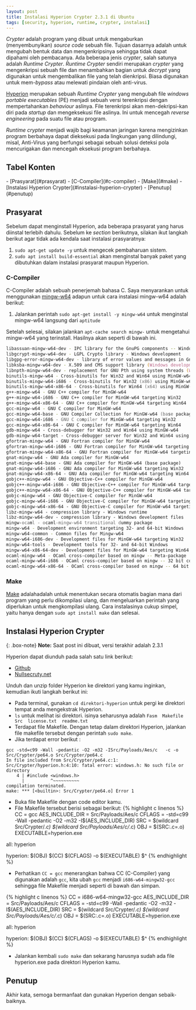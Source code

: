```yaml
---
layout: post
title: Instalasi Hyperion Crypter 2.3.1 di Ubuntu 
tags: [security, hyperion, runtime, crypter, instalasi]
---
```


*Crypter* adalah program yang dibuat untuk mengaburkan (menyembunyikan)  *source code* sebuah file. Tujuan dasarnya adalah untuk mengubah bentuk data dan mengenkripsinya sehingga tidak dapat dipahami oleh pembacanya. Ada beberapa jenis *crypter*, salah satunya adalah *Runtime Crypter*. *Runtime Crypter* sendiri merupakan *crypter* yang mengenkripsi sebuah file dan menambahkan bagian untuk *decrypt* yang digunakan untuk mengembalikan file yang telah dienkripsi. Biasa digunakan untuk mem-*bypass* atau melewati pindaian oleh anti-virus.

[Hyperion](http://www.phobosys.de/hyperion.html) merupakan sebuah *Runtime Crypter* yang mengubah file *windows portable executables* (PE) menjadi sebuah versi terenkripsi dengan mempertahankan *behaviour* aslinya. File terenkripsi akan men-dekripsi-kan diri pada *startup* dan mengeksekusi file aslinya. Ini untuk mencegah *reverse engineering* pada suatu file atau program.

*Runtime crypter* menjadi wajib bagi keamanan jaringan karena mengizinkan program berbahaya dapat dieksekusi pada lingkungan yang dilindungi, misal, Anti-Virus yang berfungsi sebagai sebuah solusi deteksi pola mencurigakan dan mencegah eksekusi program berbahaya.

<h2> Tabel Konten </h2>
- [Prasyarat](#prasyarat)
  - [C-Compiler](#c-compiler)
  - [Make](#make)
- [Instalasi Hyperion Crypter](#instalasi-hyperion-crypter)
- [Penutup](#penutup)

## Prasyarat

Sebelum dapat menginstall Hyperion, ada beberapa prasyarat yang harus diinstal terlebih dahulu. Sebelum ke *section* berikutnya, silakan ikut langkah berikut agar tidak ada kendala saat instalasi prasyaratnya:

1. `sudo apt-get update -y` untuk mengecek pembaharuan sistem.
2. `sudo apt install build-essential` akan menginstal banyak paket yang dibutuhkan dalam instalasi prasyarat maupun Hyperion.

### C-Compiler

C-Compiler adalah sebuah penerjemah bahasa C. Saya menyarankan untuk menggunakan [mingw-w64](http://mingw-w64.org/doku.php) adapun untuk cara instalasi mingw-w64 adalah berikut:


1. Jalankan perintah `sudo apt-get install -y mingw-w64` untuk menginstal mingw-w64 langsung dari `aptitude`

Setelah selesai, silakan jalankan `apt-cache search mingw-` untuk mengetahui mingw-w64 yang terinstall. Hasilnya akan seperti di bawah ini.

```zsh
libassuan-mingw-w64-dev - IPC library for the GnuPG components -- Windows port
libgcrypt-mingw-w64-dev - LGPL Crypto library - Windows development
libgpg-error-mingw-w64-dev - library of error values and messages in GnuPG (Windows development)
libksba-mingw-w64-dev - X.509 and CMS support library (Windows development)
libnpth-mingw-w64-dev - replacement for GNU Pth using system threads (Windows dev)
binutils-mingw-w64 - Cross-binutils for Win32 and Win64 using MinGW-w64
binutils-mingw-w64-i686 - Cross-binutils for Win32 (x86) using MinGW-w64
binutils-mingw-w64-x86-64 - Cross-binutils for Win64 (x64) using MinGW-w64
g++-mingw-w64 - GNU C++ compiler for MinGW-w64
g++-mingw-w64-i686 - GNU C++ compiler for MinGW-w64 targeting Win32
g++-mingw-w64-x86-64 - GNU C++ compiler for MinGW-w64 targeting Win64
gcc-mingw-w64 - GNU C compiler for MinGW-w64
gcc-mingw-w64-base - GNU Compiler Collection for MinGW-w64 (base package)
gcc-mingw-w64-i686 - GNU C compiler for MinGW-w64 targeting Win32
gcc-mingw-w64-x86-64 - GNU C compiler for MinGW-w64 targeting Win64
gdb-mingw-w64 - Cross-debugger for Win32 and Win64 using MinGW-w64
gdb-mingw-w64-target - Cross-debugger server for Win32 and Win64 using MinGW-w64
gfortran-mingw-w64 - GNU Fortran compiler for MinGW-w64
gfortran-mingw-w64-i686 - GNU Fortran compiler for MinGW-w64 targeting Win32
gfortran-mingw-w64-x86-64 - GNU Fortran compiler for MinGW-w64 targeting Win64
gnat-mingw-w64 - GNU Ada compiler for MinGW-w64
gnat-mingw-w64-base - GNU Ada compiler for MinGW-w64 (base package)
gnat-mingw-w64-i686 - GNU Ada compiler for MinGW-w64 targeting Win32
gnat-mingw-w64-x86-64 - GNU Ada compiler for MinGW-w64 targeting Win64
gobjc++-mingw-w64 - GNU Objective-C++ compiler for MinGW-w64
gobjc++-mingw-w64-i686 - GNU Objective-C++ compiler for MinGW-w64 targeting Win32
gobjc++-mingw-w64-x86-64 - GNU Objective-C++ compiler for MinGW-w64 targeting Win64
gobjc-mingw-w64 - GNU Objective-C compiler for MinGW-w64
gobjc-mingw-w64-i686 - GNU Objective-C compiler for MinGW-w64 targeting Win32
gobjc-mingw-w64-x86-64 - GNU Objective-C compiler for MinGW-w64 targeting Win64
libz-mingw-w64 - compression library - Windows runtime
libz-mingw-w64-dev - compression library - Windows development files
mingw-ocaml - ocaml-mingw-w64 transitional dummy package
mingw-w64 - Development environment targeting 32- and 64-bit Windows
mingw-w64-common - Common files for Mingw-w64
mingw-w64-i686-dev - Development files for MinGW-w64 targeting Win32
mingw-w64-tools - Development tools for 32- and 64-bit Windows
mingw-w64-x86-64-dev - Development files for MinGW-w64 targeting Win64
ocaml-mingw-w64 - OCaml cross-compiler based on mingw -- Meta-package
ocaml-mingw-w64-i686 - OCaml cross-compiler based on mingw -- 32 bit compiler
ocaml-mingw-w64-x86-64 - OCaml cross-compiler based on mingw -- 64 bit compiler
```

### Make

[Make](https://www.gnu.org/) adalahadalah untuk menentukan secara otomatis bagian mana dari program yang perlu dikompilasi ulang, dan mengeluarkan perintah yang diperlukan untuk mengkompilasi ulang. Cara instalasinya cukup simpel, yaitu hanya dengan `sudo apt install make` dan selesai.

## Instalasi Hyperion Crypter

{: .box-note}
**Note:** Saat post ini dibuat, versi terakhir adalah 2.3.1

Hyperion dapat diunduh pada salah satu link berikut:

- [Github](https://github.com/nullsecuritynet/tools/tree/master/binary/hyperion/release) 
- [Nullsecruty.net](https://nullsecurity.net/tools/binary.html)

Unduh dan unzip folder Hyperion ke direktori yang kamu inginkan, kemudian ikuti langkah berikut ini:

- Pada terminal, gunakan `cd direktori-hyperion` untuk pergi ke direktori tempat anda mengekstrak Hyperion.
- `ls` untuk melihat isi direktori. isinya seharusnya adalah `Fasm  Makefile  Src  license.txt  readme.txt`
- Terdapat file Makefile. Dengan tetap dalam direktori Hyperion, jalankan file makefile tersebut dengan perintah `sudo make`.
- Jika terdapat error berikut :
```
gcc -std=c99 -Wall -pedantic -O2 -m32 -ISrc/Payloads/Aes/c   -c -o Src/Crypter/pe64.o Src/Crypter/pe64.c
In file included from Src/Crypter/pe64.c:1:
Src/Crypter/hyperion.h:4:10: fatal error: windows.h: No such file or directory
    4 | #include <windows.h>
      |          ^~~~~~~~~~~
compilation terminated.
make: *** [<builtin>: Src/Crypter/pe64.o] Error 1
```
- Buka file Makefile dengan code editor kamu.
- File Makefile tersebut berisi sebagai berikut:
{% highlight c linenos %}
CC = gcc
AES_INCLUDE_DIR = Src/Payloads/Aes/c
CFLAGS = -std=c99 -Wall -pedantic -O2 -m32 -I$(AES_INCLUDE_DIR)
SRC = $(wildcard Src/Crypter/*.c) $(wildcard Src/Payloads/Aes/c/*.c)
OBJ = $(SRC:.c=.o)
EXECUTABLE=hyperion.exe
 
all: hyperion
 
hyperion: $(OBJ)
	$(CC) $(CFLAGS) -o $(EXECUTABLE) $^
{% endhighlight %}

- Perhatikan `CC = gcc` menerangkan bahwa CC (C-Compiler) yang digunakan adalah `gcc`, kita ubah `gcc` menjadi `i686-w64-mingw32-gcc` sehingga file Makefile menjadi seperti di bawah dan simpan.

{% highlight c linenos %}
CC = i686-w64-mingw32-gcc
AES_INCLUDE_DIR = Src/Payloads/Aes/c
CFLAGS = -std=c99 -Wall -pedantic -O2 -m32 -I$(AES_INCLUDE_DIR)
SRC = $(wildcard Src/Crypter/*.c) $(wildcard Src/Payloads/Aes/c/*.c)
OBJ = $(SRC:.c=.o)
EXECUTABLE=hyperion.exe
 
all: hyperion
 
hyperion: $(OBJ)
	$(CC) $(CFLAGS) -o $(EXECUTABLE) $^
{% endhighlight %}



- Jalankan kembali `sudo make` dan sekarang harusnya sudah ada file hyperion.exe pada direktori Hyperion kamu.


## Penutup

Akhir kata, semoga bermanfaat dan gunakan Hyperion dengan sebaik-baiknya. 
